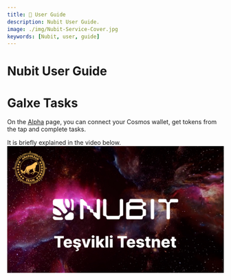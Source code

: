 ```yaml
---
title: 👤 User Guide
description: Nubit User Guide.
image: ./img/Nubit-Service-Cover.jpg
keywords: [Nubit, user, guide]
---
```


# Nubit User Guide

# Galxe Tasks

On the [Alpha](https://alpha.nubit.org/) page, you can connect your Cosmos wallet, get tokens from the tap and complete tasks.

It is briefly explained in the video below.
[![Watch the video](./../../../i18n/tr/docusaurus-plugin-content-docs/current/Testnet/nubit/img/video-1.jpg)](https://youtu.be/okjrbxwG0Hs?si=PsKKL85TOkN6vvsd)



<div className="video-container">
<LiteYouTubeEmbed
    id="okjrbxwG0Hs"
    params="autoplay=1&autohide=1&showinfo=0&rel=0"
    title="Nubit Teşvikli Testnet (Faz 1)"
    poster="hqdefault"
    webp
/>
</div>
